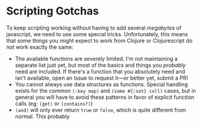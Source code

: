 Scripting Gotchas
=================

To keep scripting working without having to add several *megabytes*
of javascript, we need to use some special tricks. Unfortunately,
this means that some things you might expect to work from Clojure
or Clojurescript do not work exactly the same:

- The available functions are severely limited. I'm not maintaining
    a separate list just yet, but most of the basics and things
    you *probably* need are included. If there's a function that
    you absolutely need and isn't available, open an Issue to request
    it—or better yet, submit a PR!
- You cannot always use data structures as functions. Special handling
    exists for the common `(:key map)` and `(some #{:set} coll)` cases,
    but in general you will have to avoid these patterns in favor
    of explicit function calls (eg: `(get)` or `(contains?)`)
- `(and)` will only ever return `true` or `false`, which is quite
    different from normal. This probably 
